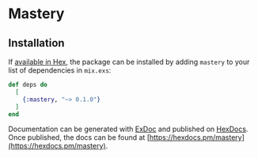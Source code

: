 # Mastery

## Installation

If [available in Hex](https://hex.pm/docs/publish), the package can be installed
by adding `mastery` to your list of dependencies in `mix.exs`:

```elixir
def deps do
  [
    {:mastery, "~> 0.1.0"}
  ]
end
```

Documentation can be generated with [ExDoc](https://github.com/elixir-lang/ex_doc)
and published on [HexDocs](https://hexdocs.pm). Once published, the docs can
be found at [https://hexdocs.pm/mastery](https://hexdocs.pm/mastery).

